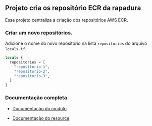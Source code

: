## Projeto cria os repositório ECR da rapadura

Esse projeto centraliza a criação dos repositórios AWS ECR. 

### Criar um novo repositórios. 

Adicione o nome do novo repositório na lista `repositories` do arquivo `locals.tf`. 

```terraform
locals {
  repositories = [
    "repositorio-1",
    "repositorio-2",
    "repositorio-3",
  ]
}
```

### Documentação completa

- [Documentação do modulo](../../../modules/aws/ecr/module-docs.md)

- [Documentação do resource](../../../modules/aws/ecr/README.md)